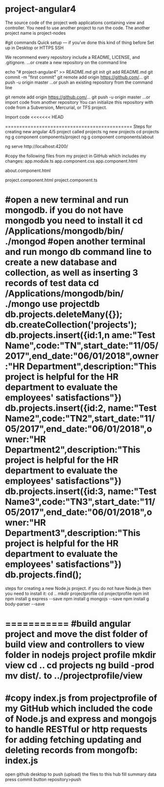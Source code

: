 # project-angular4
The source code of the project web applications containing view and controller. You need to use another project to run the code. The another project name is project-nodes

#git commands
Quick setup — if you’ve done this kind of thing before
 Set up in Desktop	or
 HTTPS
 SSH

We recommend every repository include a README, LICENSE, and .gitignore.
…or create a new repository on the command line

echo "# project-angular4" >> README.md
git init
git add README.md
git commit -m "first commit"
git remote add origin https://github.com/...
git push -u origin master
…or push an existing repository from the command line

git remote add origin https://github.com/...
git push -u origin master
…or import code from another repository
You can initialize this repository with code from a Subversion, Mercurial, or TFS project.

Import code
<<<<<<< HEAD




=============================================
Steps for creating new angular 4/5 project called projects
ng new projects
cd projects
ng g component components/project
ng g component components/about

ng serve
http://localhost:4200/

#copy the following files from my project in GitHub which includes my changes:
app.module.ts
app.component.css
app.component.html

about.component.html

project.component.html
project.component.ts



#open a new terminal and run mongodb. if you do not have mongodb you need to install it
cd /Applications/mongodb/bin/
./mongod
#open another terminal and run mongo db command line to create a new database and collection, as well as inserting 3 records of test data
cd /Applications/mongodb/bin/
./mongo
use projectdb
db.projects.deleteMany({});
db.createCollection('projects');
db.projects.insert({id:1,n ame:"Test Name",code:"TN",start_date:"11/05/2017",end_date:"06/01/2018",owner:"HR Department",description:"This project is helpful for the HR department to evaluate the employees' satisfactions"})
db.projects.insert({id:2, name:"Test Name2",code:"TN2",start_date:"11/05/2017",end_date:"06/01/2018",owner:"HR Department2",description:"This project is helpful for the HR department to evaluate the employees' satisfactions"})
db.projects.insert({id:3, name:"Test Name3",code:"TN3",start_date:"11/05/2017",end_date:"06/01/2018",owner:"HR Department3",description:"This project is helpful for the HR department to evaluate the employees' satisfactions"})
db.projects.find();
==============================================
steps for creating a new Node.js project. if you do not have Node.js then you need to install it:
cd ..
mkdir projectprofile
cd projectprofile
npm init
npm install g express --save
npm install g mongojs --save
npm install g body-parser --save


===========
#build angular project and move the dist folder of build view and controllers to view folder in nodejs project profile
mkdir view
cd ..
cd projects
ng build -prod
mv dist/*.* to ../projectprofile/view
======================
#copy index.js from projectprofile of my GitHub which included the code of Node.js and express and mongojs to handle RESTful or http requests for adding fetching updating and deleting records from mongofb:
index.js
====================
open github desktop to push (upload) the files to this hub
fill summary data
press commit button
repository>push
